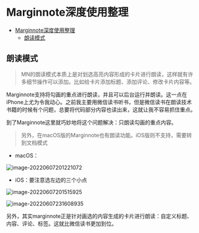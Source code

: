 # Marginnote深度使用整理

<!--ts-->
* [Marginnote深度使用整理](#marginnote深度使用整理)
   * [朗读模式](#朗读模式)

<!-- Created by https://github.com/ekalinin/github-markdown-toc -->
<!-- Added by: runner, at: Tue Jun  7 15:57:33 UTC 2022 -->

<!--te-->



## 朗读模式

> MN的朗读模式本质上是对划选高亮内容形成的卡片进行朗读，这样就有许多细节操作可以添加。比如给卡片添加标题、添加评论、修改卡片内容等。

Marginnote支持将勾画的重点进行朗读，并且可以后台运行并朗读。这一点在iPhone上尤为令我动心。之前我主要用微信读书听书，但是微信读书在朗读技术书籍的时候有个问题，总要将代码部分内容也读出来，这就让我不容易抓住重点。

到了Marginnote这里就巧妙地将这个问题解决：只朗读勾画的重点内容。

> 另外，在macOS版的Marginnote也有朗读功能。iOS版则不支持，需要转到文档模式

- macOS：

![image-20220607201221072](../image/image-20220607201221072.png)

- iOS：要注意选左边的三个小点

![image-20220607201515925](../image/image-20220607201515925.png)

![image-20220607231608935](../image/image-20220607231608935.png)

另外，其实marginnote正是针对画选的内容生成的卡片进行朗读：自定义标题、内容、评论、标签。这就比微信读书更加到位。